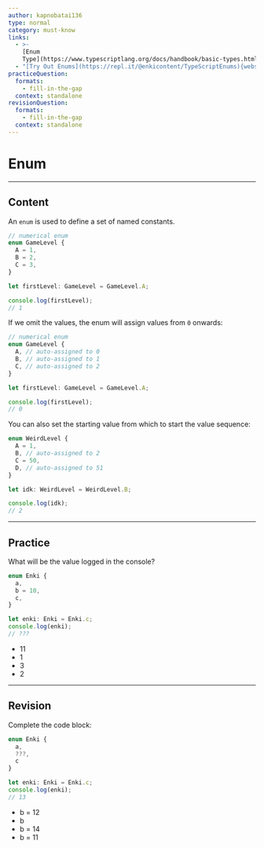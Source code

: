 ```yaml
---
author: kapnobatai136
type: normal
category: must-know
links:
  - >-
    [Enum
    Type](https://www.typescriptlang.org/docs/handbook/basic-types.html#enum){documentation}
  - "[Try Out Enums](https://repl.it/@enkicontent/TypeScriptEnums){website}"
practiceQuestion:
  formats:
    - fill-in-the-gap
  context: standalone
revisionQuestion:
  formats:
    - fill-in-the-gap
  context: standalone
---
```


# Enum

---

## Content

An `enum` is used to define a set of named constants.

```ts
// numerical enum
enum GameLevel {
  A = 1,
  B = 2,
  C = 3,
}

let firstLevel: GameLevel = GameLevel.A;

console.log(firstLevel);
// 1
```

If we omit the values, the enum will assign values from `0` onwards:

```ts
// numerical enum
enum GameLevel {
  A, // auto-assigned to 0
  B, // auto-assigned to 1
  C, // auto-assigned to 2
}

let firstLevel: GameLevel = GameLevel.A;

console.log(firstLevel);
// 0
```

You can also set the starting value from which to start the value sequence:

```ts
enum WeirdLevel {
  A = 1,
  B, // auto-assigned to 2
  C = 50,
  D, // auto-assigned to 51
}

let idk: WeirdLevel = WeirdLevel.B;

console.log(idk);
// 2
```

---

## Practice

What will be the value logged in the console?

```ts
enum Enki {
  a,
  b = 10,
  c,
}

let enki: Enki = Enki.c;
console.log(enki);
// ???
```

- 11
- 1
- 3
- 2

---

## Revision

Complete the code block:

```ts
enum Enki {
  a,
  ???,
  c
}

let enki: Enki = Enki.c;
console.log(enki);
// 13
```

- b = 12
- b
- b = 14
- b = 11
